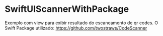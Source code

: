 # SwiftUIScannerWithPackage

Exemplo com view para exibir resultado do escaneamento de qr codes.
O Swift Package utilizado: https://github.com/twostraws/CodeScanner 
